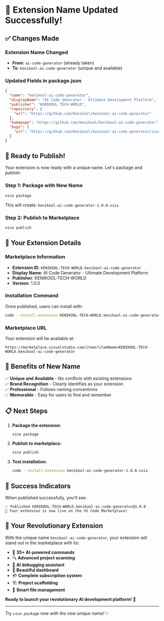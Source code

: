 # 🎯 **Extension Name Updated Successfully!**

## ✅ **Changes Made**

### **Extension Name Changed**
- **From**: `ai-code-generator` (already taken)
- **To**: `kenikool-ai-code-generator` (unique and available)

### **Updated Fields in package.json**
```json
{
  "name": "kenikool-ai-code-generator",
  "displayName": "AI Code Generator - Ultimate Development Platform",
  "publisher": "KENIKOOL-TECH-WORLD",
  "repository": {
    "url": "https://github.com/Kenikool/kenikool-ai-code-generator"
  },
  "homepage": "https://github.com/Kenikool/kenikool-ai-code-generator",
  "bugs": {
    "url": "https://github.com/Kenikool/kenikool-ai-code-generator/issues"
  }
}
```

## 🚀 **Ready to Publish!**

Your extension is now ready with a unique name. Let's package and publish:

### **Step 1: Package with New Name**
```bash
vsce package
```

This will create: `kenikool-ai-code-generator-1.0.0.vsix`

### **Step 2: Publish to Marketplace**
```bash
vsce publish
```

## 🌟 **Your Extension Details**

### **Marketplace Information**
- **Extension ID**: `KENIKOOL-TECH-WORLD.kenikool-ai-code-generator`
- **Display Name**: AI Code Generator - Ultimate Development Platform
- **Publisher**: KENIKOOL-TECH-WORLD
- **Version**: 1.0.0

### **Installation Command**
Once published, users can install with:
```bash
code --install-extension KENIKOOL-TECH-WORLD.kenikool-ai-code-generator
```

### **Marketplace URL**
Your extension will be available at:
```
https://marketplace.visualstudio.com/items?itemName=KENIKOOL-TECH-WORLD.kenikool-ai-code-generator
```

## 🎯 **Benefits of New Name**

✅ **Unique and Available** - No conflicts with existing extensions  
✅ **Brand Recognition** - Clearly identifies as your extension  
✅ **Professional** - Follows naming conventions  
✅ **Memorable** - Easy for users to find and remember  

## 📋 **Next Steps**

1. **Package the extension:**
   ```bash
   vsce package
   ```

2. **Publish to marketplace:**
   ```bash
   vsce publish
   ```

3. **Test installation:**
   ```bash
   code --install-extension kenikool-ai-code-generator-1.0.0.vsix
   ```

## 🎉 **Success Indicators**

When published successfully, you'll see:
```
✅ Published KENIKOOL-TECH-WORLD.kenikool-ai-code-generator@1.0.0
🎉 Your extension is now live on the VS Code Marketplace!
```

## 🌟 **Your Revolutionary Extension**

With the unique name `kenikool-ai-code-generator`, your extension will stand out in the marketplace with its:

- 🧠 **35+ AI-powered commands**
- 🔍 **Advanced project scanning**
- 🐛 **AI debugging assistant**
- 🎨 **Beautiful dashboard**
- 💳 **Complete subscription system**
- 🏗️ **Project scaffolding**
- 📁 **Smart file management**

**Ready to launch your revolutionary AI development platform!** 🚀

---

*Try `vsce package` now with the new unique name!* ✨